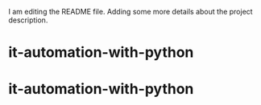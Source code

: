 I am editing the README file. Adding some more details about the project description.
# it-automation-with-python
# it-automation-with-python
